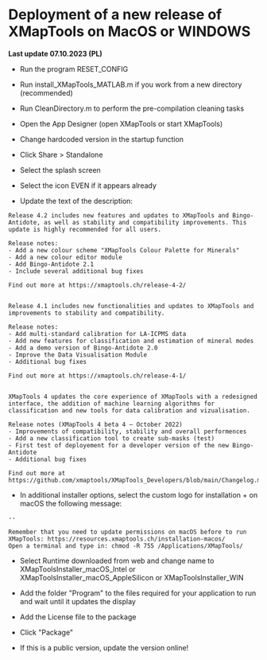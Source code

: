 # Deployment of a new release of XMapTools on MacOS or WINDOWS

__Last update 07.10.2023 (PL)__


- Run the program RESET_CONFIG
- Run install_XMapTools_MATLAB.m if you work from a new directory (recommended)
- Run CleanDirectory.m to perform the pre-compilation cleaning tasks
- Open the App Designer (open XMapTools or start XMapTools)
- Change hardcoded version in the startup function 
- Click Share > Standalone

- Select the splash screen
- Select the icon EVEN if it appears already

- Update the text of the description: 

```
Release 4.2 includes new features and updates to XMapTools and Bingo-Antidote, as well as stability and compatibility improvements. This update is highly recommended for all users.

Release notes:
- Add a new colour scheme "XMapTools Colour Palette for Minerals"
- Add a new colour editor module
- Add Bingo-Antidote 2.1
- Include several additional bug fixes

Find out more at https://xmaptools.ch/release-4-2/


Release 4.1 includes new functionalities and updates to XMapTools and improvements to stability and compatibility. 

Release notes:
- Add multi-standard calibration for LA-ICPMS data
- Add new features for classification and estimation of mineral modes
- Add a demo version of Bingo-Antidote 2.0
- Improve the Data Visualisation Module
- Additional bug fixes

Find out more at https://xmaptools.ch/release-4-1/


XMapTools 4 updates the core experience of XMapTools with a redesigned interface, the addition of machine learning algorithms for classification and new tools for data calibration and vizualisation.

Release notes (XMapTools 4 beta 4 – October 2022)
- Improvements of compatibility, stability and overall performences 
- Add a new classification tool to create sub-masks (test)
- First test of deployement for a developer version of the new Bingo-Antidote
- Additional bug fixes

Find out more at https://github.com/xmaptools/XMapTools_Developers/blob/main/Changelog.md
```
 
- In additional installer options, select the custom logo for installation + on macOS the following message: 

```
--
  
Remember that you need to update permissions on macOS before to run XMapTools: https://resources.xmaptools.ch/installation-macos/
Open a terminal and type in: chmod -R 755 /Applications/XMapTools/
```

- Select Runtime downloaded from web and change name to XMapToolsInstaller_macOS_Intel or XMapToolsInstaller_macOS_AppleSilicon or XMapToolsInstaller_WIN

- Add the folder "Program" to the files required for your application to run and wait until it updates the display

- Add the License file to the package

- Click "Package"

- If this is a public version, update the version online!  
